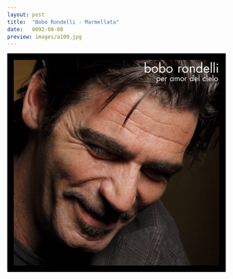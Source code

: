 ```yaml
---
layout: post
title:  "Bobo Rondelli - Marmellata"
date:   0092-08-08
preview: images/a109.jpg
---
```


![Bobo Rondelli - Per Amor Del Cielo](/images/a109.jpg)
